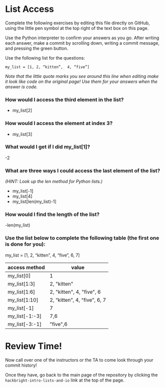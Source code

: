 # List Access

Complete the following exercises by editing this file directly on GitHub, using the little pen symbol at the top right of the text box on this page.

Use the Python interpreter to confirm your answers as you go.  After writing each answer, make a commit by scrolling down, writing a commit message, and pressing the green button.

Use the following list for the questions:

`my_list = [1, 2, “kitten”,  4, “five”]`

*Note that the little quote marks you see around this line when editing make it look like code on the original page!  Use them for your answers when the answer is code.*

### How would I access the third element in the list? 

- my_list[2]

### How would I access the element at index 3? 

- my_list[3]

### What would I get if I did my_list[1]?

-2

### What are three ways I could access the last element of the list?
*(HINT: Look up the len method for Python lists.)*

- my_list[-1]
- my_list[4]
- my_list[len(my_list)-1]

### How would I find the length of the list?

-len(my_list)

### Use the list below to complete the following table (the first one is done for you):
my_list = [1, 2, “kitten”,  4, “five”, 6, 7]

access method | value
--------------|---------
my_list[0]    | 1
my_list[1:3]  | 2, "kitten"
my_list[1:6]  | 2, "kitten", 4, "five", 6
my_list[1:10] | 2, “kitten”,  4, “five”, 6, 7
my_list[-1]   | 7
my_list[-1:-3]| 7,6
my_list[-3:-1]| "five",6




# Review Time!

Now call over one of the instructors or the TA to come look through your commit history! 

Once they have, go back to the main page of the repository by clicking the `hackbright-intro-lists-and-io` link at the top of the page.
